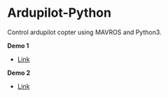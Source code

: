 # Ardupilot-Python
Control ardupilot copter using MAVROS and Python3.

**Demo 1**
- [Link](https://youtu.be/CRqxhHjKtIQ)

**Demo 2**
- [Link](https://youtu.be/ds5rHCUAvsY)
